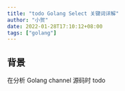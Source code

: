 ```yaml
---
title: "todo Golang Select 关键词详解"
author: "小贺"
date: 2022-01-28T17:10:12+08:00
tags: ["golang"]
---
```


## 背景

在分析 Golang channel 源码时
todo
